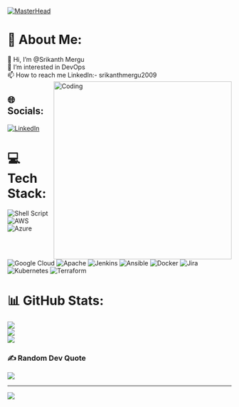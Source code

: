 [![MasterHead](https://media.istockphoto.com/vectors/devops-software-development-operations-infinity-symbol-web-concept-vector-id1323937065?k=20&m=1323937065&s=612x612&w=0&h=MG52_xKV7TjFJEZLzOAJQTuAXkf-_zr_bB5IHq4yT2c=)](https://sri09kanth.io)
# 💫 About Me:
👋 Hi, I’m @Srikanth Mergu<br>👀 I’m interested in DevOps<br>📫 How to reach me LinkedIn:- srikanthmergu2009
<img align="right" alt="Coding" width="400" src="https://cdn.dribbble.com/users/1162077/screenshots/3848914/programmer.gif">

## 🌐 Socials:
[![LinkedIn](https://img.shields.io/badge/LinkedIn-%230077B5.svg?logo=linkedin&logoColor=white)](https://linkedin.com/in/https://www.linkedin.com/in/srikanthmergu2009/) 

# 💻 Tech Stack:
![Shell Script](https://img.shields.io/badge/shell_script-%23121011.svg?style=for-the-badge&logo=gnu-bash&logoColor=white) ![AWS](https://img.shields.io/badge/AWS-%23FF9900.svg?style=for-the-badge&logo=amazon-aws&logoColor=white) ![Azure](https://img.shields.io/badge/azure-%230072C6.svg?style=for-the-badge&logo=azure-devops&logoColor=white) ![Google Cloud](https://img.shields.io/badge/Google%20Cloud-%234285F4.svg?style=for-the-badge&logo=google-cloud&logoColor=white) ![Apache](https://img.shields.io/badge/apache-%23D42029.svg?style=for-the-badge&logo=apache&logoColor=white) ![Jenkins](https://img.shields.io/badge/jenkins-%232C5263.svg?style=for-the-badge&logo=jenkins&logoColor=white) ![Ansible](https://img.shields.io/badge/ansible-%231A1918.svg?style=for-the-badge&logo=ansible&logoColor=white) ![Docker](https://img.shields.io/badge/docker-%230db7ed.svg?style=for-the-badge&logo=docker&logoColor=white) ![Jira](https://img.shields.io/badge/jira-%230A0FFF.svg?style=for-the-badge&logo=jira&logoColor=white) ![Kubernetes](https://img.shields.io/badge/kubernetes-%23326ce5.svg?style=for-the-badge&logo=kubernetes&logoColor=white) ![Terraform](https://img.shields.io/badge/terraform-%235835CC.svg?style=for-the-badge&logo=terraform&logoColor=white)
# 📊 GitHub Stats:
![](https://github-readme-stats.vercel.app/api?username=sri09kanth&theme=default&hide_border=false&include_all_commits=false&count_private=false)<br/>
![](https://github-readme-streak-stats.herokuapp.com/?user=sri09kanth&theme=default&hide_border=false)<br/>
![](https://github-readme-stats.vercel.app/api/top-langs/?username=sri09kanth&theme=default&hide_border=false&include_all_commits=false&count_private=false&layout=compact)

### ✍️ Random Dev Quote
![](https://quotes-github-readme.vercel.app/api?type=horizontal&theme=radical)

---
[![](https://visitcount.itsvg.in/api?id=sri09kanth&icon=5&color=3)](https://visitcount.itsvg.in)
